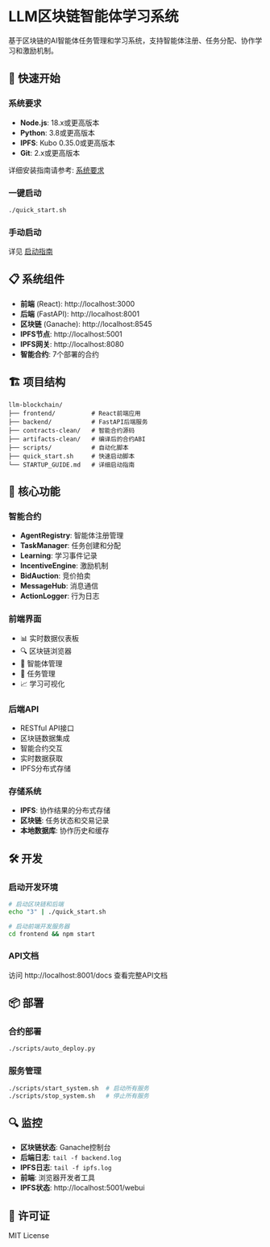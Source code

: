 # LLM区块链智能体学习系统

基于区块链的AI智能体任务管理和学习系统，支持智能体注册、任务分配、协作学习和激励机制。

## 🚀 快速开始

### 系统要求
- **Node.js**: 18.x或更高版本
- **Python**: 3.8或更高版本
- **IPFS**: Kubo 0.35.0或更高版本
- **Git**: 2.x或更高版本

详细安装指南请参考: [系统要求](SYSTEM_REQUIREMENTS.md)

### 一键启动
```bash
./quick_start.sh
```

### 手动启动
详见 [启动指南](STARTUP_GUIDE.md)

## 📋 系统组件

- **前端** (React): http://localhost:3000
- **后端** (FastAPI): http://localhost:8001 
- **区块链** (Ganache): http://localhost:8545
- **IPFS节点**: http://localhost:5001
- **IPFS网关**: http://localhost:8080
- **智能合约**: 7个部署的合约

## 🏗️ 项目结构

```
llm-blockchain/
├── frontend/          # React前端应用
├── backend/           # FastAPI后端服务
├── contracts-clean/   # 智能合约源码
├── artifacts-clean/   # 编译后的合约ABI
├── scripts/           # 自动化脚本
├── quick_start.sh     # 快速启动脚本
└── STARTUP_GUIDE.md   # 详细启动指南
```

## 🔧 核心功能

### 智能合约
- **AgentRegistry**: 智能体注册管理
- **TaskManager**: 任务创建和分配
- **Learning**: 学习事件记录
- **IncentiveEngine**: 激励机制
- **BidAuction**: 竞价拍卖
- **MessageHub**: 消息通信
- **ActionLogger**: 行为日志

### 前端界面
- 📊 实时数据仪表板
- 🔍 区块链浏览器
- 👥 智能体管理
- 📝 任务管理
- 📈 学习可视化

### 后端API
- RESTful API接口
- 区块链数据集成
- 智能合约交互
- 实时数据获取
- IPFS分布式存储

### 存储系统
- **IPFS**: 协作结果的分布式存储
- **区块链**: 任务状态和交易记录
- **本地数据库**: 协作历史和缓存

## 🛠️ 开发

### 启动开发环境
```bash
# 启动区块链和后端
echo "3" | ./quick_start.sh

# 启动前端开发服务器
cd frontend && npm start
```

### API文档
访问 http://localhost:8001/docs 查看完整API文档

## 📦 部署

### 合约部署
```bash
./scripts/auto_deploy.py
```

### 服务管理
```bash
./scripts/start_system.sh  # 启动所有服务
./scripts/stop_system.sh   # 停止所有服务
```

## 🔍 监控

- **区块链状态**: Ganache控制台
- **后端日志**: `tail -f backend.log`  
- **IPFS日志**: `tail -f ipfs.log`
- **前端**: 浏览器开发者工具
- **IPFS状态**: http://localhost:5001/webui

## 📄 许可证

MIT License